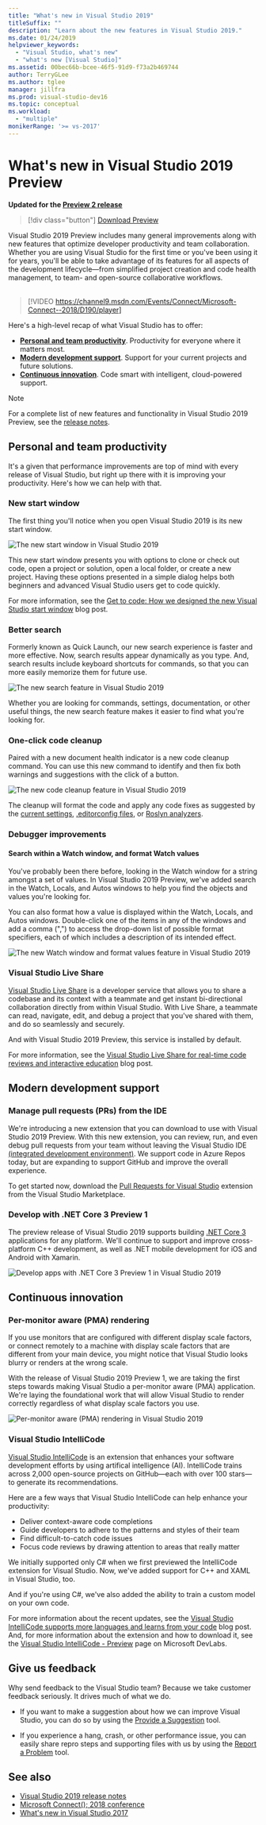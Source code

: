 ```yaml
---
title: "What's new in Visual Studio 2019"
titleSuffix: ""
description: "Learn about the new features in Visual Studio 2019."
ms.date: 01/24/2019
helpviewer_keywords:
  - "Visual Studio, what's new"
  - "what's new [Visual Studio]"
ms.assetid: 00bec66b-bcee-46f5-91d9-f73a2b469744
author: TerryGLee
ms.author: tglee
manager: jillfra
ms.prod: visual-studio-dev16
ms.topic: conceptual
ms.workload:
  - "multiple"
monikerRange: '>= vs-2017'
---
```

# What's new in Visual Studio 2019 Preview

**Updated for the [Preview 2 release](/visualstudio/releases/2019/release-notes-preview?context=visualstudio/default&contextView=vs-2017)**

>[!div class="button"]
>[Download Preview](https://visualstudio.microsoft.com/vs/preview/?utm_medium=microsoft&utm_source=docs.microsoft.com&utm_campaign=button+cta&utm_content=download+vs2019+preview)

Visual Studio 2019 Preview includes many general improvements along with new features that optimize developer productivity and team collaboration. Whether you are using Visual Studio for the first time or you've been using it for years, you'll be able to take advantage of its features for all aspects of the development lifecycle&mdash;from simplified project creation and code health management, to team- and open-source collaborative workflows.<br/><br/>

>[!VIDEO https://channel9.msdn.com/Events/Connect/Microsoft-Connect--2018/D190/player]

Here's a high-level recap of what Visual Studio has to offer:

* **[Personal and team productivity](#personal-and-team-productivity)**. Productivity for everyone where it matters most.
* **[Modern development support](#modern-development-support)**. Support for your current projects and future solutions.
* **[Continuous innovation](#continuous-innovation)**. Code smart with intelligent, cloud-powered support.

> [!NOTE]
> For a complete list of new features and functionality in Visual Studio 2019 Preview, see the [release notes](/visualstudio/releases/2019/release-notes-preview?context=visualstudio/default&contextView=vs-2017).

## Personal and team productivity

It's a given that performance improvements are top of mind with every release of Visual Studio, but right up there with it is improving your productivity. Here's how we can help with that.

### New start window

The first thing you'll notice when you open Visual Studio 2019 is its new start window.

   ![The new start window in Visual Studio 2019](media/start-window.png)

This new start window presents you with options to clone or check out code, open a project or solution, open a local folder, or create a new project. Having these options presented in a simple dialog helps both beginners and advanced Visual Studio users get to code quickly.

For more information, see the [Get to code: How we designed the new Visual Studio start window](https://devblogs.microsoft.com/visualstudio/get-to-code-how-we-designed-the-new-visual-studio-start-window/) blog post.

### Better search

Formerly known as Quick Launch, our new search experience is faster and more effective. Now, search results appear dynamically as you type. And, search results include keyboard shortcuts for commands, so that you can more easily memorize them for future use.

   ![The new search feature in Visual Studio 2019](media/search-feature.png)

Whether you are looking for commands, settings, documentation, or other useful things, the new search feature makes it easier to find what you're looking for.

### One-click code cleanup

Paired with a new document health indicator is a new code cleanup command. You can use this new command to identify and then fix both warnings and suggestions with the click of a button.

   ![The new code cleanup feature in Visual Studio 2019](media/code-cleanup.png)

The cleanup will format the code and apply any code fixes as suggested by the [current settings](code-styles-and-quick-actions.md), [.editorconfig files](create-portable-custom-editor-options.md), or [Roslyn analyzers](../code-quality/roslyn-analyzers-overview.md).

### Debugger improvements

#### Search within a Watch window, and format Watch values

You've probably been there before, looking in the Watch window for a string amongst a set of values. In Visual Studio 2019 Preview, we've added search in the Watch, Locals, and Autos windows to help you find the objects and values you're looking for.

You can also format how a value is displayed within the Watch, Locals, and Autos windows.  Double-click one of the items in any of the windows and add a comma (",") to access the drop-down list of possible format specifiers, each of which includes a description of its intended effect.

   ![The new Watch window and format values feature in Visual Studio 2019](media/search-watch-window.png)

### Visual Studio Live Share

[Visual Studio Live Share](https://visualstudio.microsoft.com/services/live-share/) is a developer service that allows you to share a codebase and its context with a teammate and get instant bi-directional collaboration directly from within Visual Studio. With Live Share, a teammate can read, navigate, edit, and debug a project that you've shared with them, and do so seamlessly and securely.

And with Visual Studio 2019 Preview, this service is installed by default.

For more information, see the [Visual Studio Live Share for real-time code reviews and interactive education](https://devblogs.microsoft.com/visualstudio/visual-studio-live-share-for-real-time-code-reviews-and-interactive-education/) blog post.

## Modern development support

### Manage pull requests (PRs) from the IDE

We're introducing a new extension that you can download to use with Visual Studio 2019 Preview. With this new extension, you can review, run, and even debug pull requests from your team without leaving the Visual Studio IDE [(integrated development environment)](../get-started/visual-studio-ide.md). We support code in Azure Repos today, but are expanding to support GitHub and improve the overall experience.

To get started now, download the [Pull Requests for Visual Studio](https://aka.ms/pr4vs) extension from the Visual Studio Marketplace.

### Develop with .NET Core 3 Preview 1

The preview release of Visual Studio 2019 supports building [.NET Core 3](http://aka.ms/netcore3preview1) applications for any platform. We'll continue to support and improve cross-platform C++ development, as well as .NET mobile development for iOS and Android with Xamarin.

   ![Develop apps with .NET Core 3 Preview 1 in Visual Studio 2019](media/dot-net-core-three-dev.png)

## Continuous innovation

### Per-monitor aware (PMA) rendering

If you use monitors that are configured with different display scale factors, or connect remotely to a machine with display scale factors that are different from your main device, you might notice that Visual Studio looks blurry or renders at the wrong scale.

With the release of Visual Studio 2019 Preview 1, we are taking the first steps towards making Visual Studio a per-monitor aware (PMA) application. We're laying the foundational work that will allow Visual Studio to render correctly regardless of what display scale factors you use.

   ![Per-monitor aware (PMA) rendering in Visual Studio 2019](media/per-monitor-aware-dpi-scaling.png)

### Visual Studio IntelliCode

[Visual Studio IntelliCode](/visualstudio/intellicode/) is an extension that enhances your software development efforts by using artifical intelligence (AI). IntelliCode trains across 2,000 open-source projects on GitHub&mdash;each with over 100 stars&mdash;to generate its recommendations.

Here are a few ways that Visual Studio IntelliCode can help enhance your productivity:

* Deliver context-aware code completions
* Guide developers to adhere to the patterns and styles of their team
* Find difficult-to-catch code issues
* Focus code reviews by drawing attention to areas that really matter

We initially supported only C# when we first previewed the IntelliCode extension for Visual Studio. Now, we've added support for C++ and XAML in Visual Studio, too.

And if you're using C#, we've also added the ability to train a custom model on your own code.

For more information about the recent updates, see the [Visual Studio IntelliCode supports more languages and learns from your code](https://devblogs.microsoft.com/visualstudio/visual-studio-intellicode-supports-more-languages-and-learns-from-your-code/) blog post. And, for more information about the extension and how to download it, see the [Visual Studio IntelliCode - Preview](https://go.microsoft.com/fwlink/?linkid=872707) page on Microsoft DevLabs.

## Give us feedback

Why send feedback to the Visual Studio team? Because we take customer feedback seriously. It drives much of what we do.

* If you want to make a suggestion about how we can improve Visual Studio, you can do so by using the [Provide a Suggestion](talk-to-us.md#i-want-to-make-a-suggestion-about-visual-studio-features) tool.

* If you experience a hang, crash, or other performance issue, you can easily share repro steps and supporting files with us by using the [Report a Problem](talk-to-us.md#i-want-to-report-a-problem-with-visual-studio) tool.

## See also

* [Visual Studio 2019 release notes](/visualstudio/releases/2019/release-notes-preview?context=visualstudio/default&contextView=vs-2017)
* [Microsoft Connect(); 2018 conference](https://www.microsoft.com/connectevent)
* [What's new in Visual Studio 2017](whats-new-visual-studio-2017.md)

